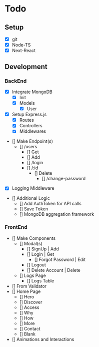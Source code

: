 # Todo

## Setup

- [X] git
- [X] Node-TS
- [X] Next-React

## Development

### BackEnd

- [X] Integrate MongoDB
  - [X] Init
  - [X] Models
    - [X] User
- [X] Setup Express.js
  - [X] Routes
  - [X] Controllers
  - [X] Middlewares
- [] Make Endpoint(s)
  - [] /users
    - [] Get
    - [] Add
    - [] /login
    - [] /:id
      - [] Delete
        - [] /change-password
- [X] Logging Middleware
- [] Additional Logic
  - [] Add AuthToken for API calls
  - [] Save Token
  - [] MongoDB aggregation framework

### FrontEnd

- [] Make Components
  - [] Modal(s)
    - [] SignUp | Add
    - [] Login | Get
      - [] Forgot Password | Edit
    - [] Logout
    - [] Delete Account | Delete
  - [] Logs Page
    - [] Logs Table
- [] From Validator
- [] Home Page
  - [] Hero
  - [] Discover
  - [] Access
  - [] Why
  - [] How
  - [] More
  - [] Contact
  - [] Blank
- [] Animations and Interactions
